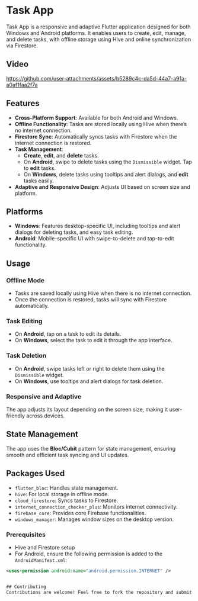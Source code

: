# Task App

Task App is a responsive and adaptive Flutter application designed for both Windows and Android platforms. It enables users to create, edit, manage, and delete tasks, with offline storage using Hive and online synchronization via Firestore.

## Video
https://github.com/user-attachments/assets/b5289c4c-da5d-44a7-a91a-a0af1faa2f7a
## Features

- **Cross-Platform Support**: Available for both Android and Windows.
- **Offline Functionality**: Tasks are stored locally using Hive when there’s no internet connection.
- **Firestore Sync**: Automatically syncs tasks with Firestore when the internet connection is restored.
- **Task Management**: 
  - **Create**, **edit**, and **delete** tasks.
  - On **Android**, swipe to delete tasks using the `Dismissible` widget. Tap to **edit** tasks.
  - On **Windows**, delete tasks using tooltips and alert dialogs, and **edit** tasks easily.
- **Adaptive and Responsive Design**: Adjusts UI based on screen size and platform.

## Platforms

- **Windows**: Features desktop-specific UI, including tooltips and alert dialogs for deleting tasks, and easy task editing.
- **Android**: Mobile-specific UI with swipe-to-delete and tap-to-edit functionality.

## Usage

### Offline Mode
- Tasks are saved locally using Hive when there is no internet connection.
- Once the connection is restored, tasks will sync with Firestore automatically.

### Task Editing
- On **Android**, tap on a task to edit its details.
- On **Windows**, select the task to edit it through the app interface.

### Task Deletion
- On **Android**, swipe tasks left or right to delete them using the `Dismissible` widget.
- On **Windows**, use tooltips and alert dialogs for task deletion.

### Responsive and Adaptive
The app adjusts its layout depending on the screen size, making it user-friendly across devices.

## State Management
The app uses the **Bloc/Cubit** pattern for state management, ensuring smooth and efficient task syncing and UI updates.

## Packages Used
- `flutter_bloc`: Handles state management.
- `hive`: For local storage in offline mode.
- `cloud_firestore`: Syncs tasks to Firestore.
- `internet_connection_checker_plus`: Monitors internet connectivity.
- `firebase_core`: Provides core Firebase functionalities.
- `windows_manager`: Manages window sizes on the desktop version.



### Prerequisites


- Hive and Firestore setup
- For Android, ensure the following permission is added to the `AndroidManifest.xml`:

```xml
<uses-permission android:name="android.permission.INTERNET" />


## Contributing
Contributions are welcome! Feel free to fork the repository and submit a pull request.


